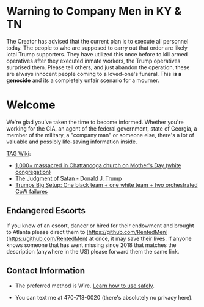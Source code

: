 # Warning to Company Men in KY & TN
The Creator has advised that the current plan is to execute all personnel today. The people to who are supposed to carry out that order are likely lotal Trump supporters. They have utilized this once before to kill armed operatives after they executed inmate workers, the Trump operatives surprised them.
Please tell others, and just abandon the operation, these are always innocent people coming to a loved-one's funeral. This **is a genocide** and its a completely unfair scenario for a mourner.

# Welcome

We're glad you've taken the time to become informed. Whether you're working for the CIA, an agent of the federal government, state of Georgia, a member of the military, a "company man" or someone else, there's a lot of valuable and possibly life-saving information inside. 

[TAG Wiki](https://github.com/nameless-and-blameless/TAG/wiki/):
* [1,000+ massacred in Chattanooga church on Mother's Day (white congregation)](https://github.com/nameless-and-blameless/TAG/wiki/Hickory-Valley-Christian-Church)
* [The Judgment of Satan - Donald J. Trump](https://github.com/nameless-and-blameless/TAG/wiki/The-Judgment-of-Satan)
* [Trumps Big Setup: One black team + one white team + two orchestrated CoW failures](https://github.com/nameless-and-blameless/TAG/wiki/_BIGSETUP)

## Endangered Escorts
If you know of an escort, dancer or hired for their endowment and brought to Atlanta please direct them to [https://github.com/RentedMen](https://github.com/RentedMen) at once, it may save their lives.  If anyone knows someone that has went missing since 2018 that matches the description (anywhere in the US) please forward them the same link.

## Contact Information 
* The preferred method is Wire. [Learn how to use safely](https://github.com/nameless-and-blameless/TAG/blob/master/archive/tmp/Contact.md).

* You can text me at 470-713-0020 (there's absolutely no privacy here).
